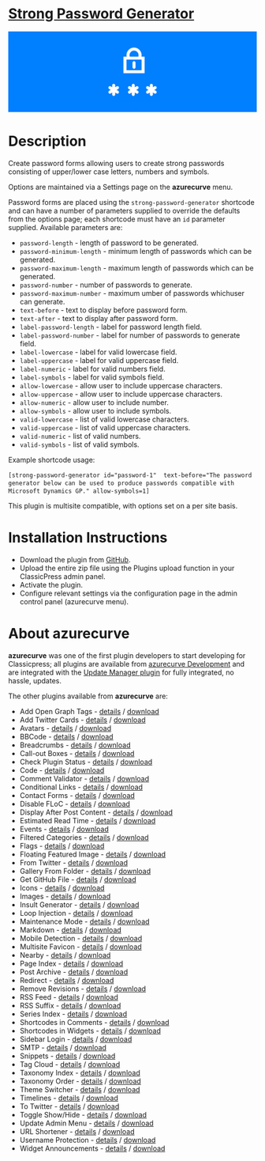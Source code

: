 # [Strong Password Generator](https://development.azurecurve.co.uk/classicpress-plugins/strong-password-generator/)
![Plugin Banner](/assets/pluginimages/banner-1544x500.png)

# Description

Create password forms allowing users to create strong passwords consisting of upper/lower case letters, numbers and symbols.

Options are maintained via a Settings page on the **azurecurve** menu.

Password forms are placed using the `strong-password-generator` shortcode and can have a number of parameters supplied to override the defaults from the options page; each shortcode must have an `id` parameter supplied. Available parameters are:
 * `password-length` - length of password to be generated.
 * `password-minimum-length` - minimum length of passwords which can be generated.
 * `password-maximum-length` - maximum length of passwords which can be generated.
 * `password-number` - number of passwords to generate.
 * `password-maximum-number` - maximum umber of passwords whichuser can generate.
 * `text-before` - text to display before password form.
 * `text-after` - text to display after password form.
 * `label-password-length` - label for password length field.
 * `label-password-number` - label for number of passwords to generate field.
 * `label-lowercase` - label for valid lowercase field.
 * `label-uppercase` - label for valid uppercase field.
 * `label-numeric` - label for valid numbers field.
 * `label-symbols` - label for valid symbols field.
 * `allow-lowercase` - allow user to include uppercase characters.
 * `allow-uppercase` - allow user to include uppercase characters.
 * `allow-numeric` - allow user to include number.
 * `allow-symbols` - allow user to include symbols.
 * `valid-lowercase` - list of valid lowercase characters.
 * `valid-uppercase` - list of valid uppercase characters.
 * `valid-numeric` - list of valid numbers.
 * `valid-symbols` - list of valid symbols.

Example shortcode usage:
```
[strong-password-generator id="password-1"  text-before="The password generator below can be used to produce passwords compatible with Microsoft Dynamics GP." allow-symbols=1]
```

This plugin is multisite compatible, with options set on a per site basis.

# Installation Instructions

 * Download the plugin from [GitHub](https://github.com/azurecurve/azrcrv-strong-password-generator/releases/latest/).
 * Upload the entire zip file using the Plugins upload function in your ClassicPress admin panel.
 * Activate the plugin.
 * Configure relevant settings via the configuration page in the admin control panel (azurecurve menu).

# About azurecurve

**azurecurve** was one of the first plugin developers to start developing for Classicpress; all plugins are available from [azurecurve Development](https://development.azurecurve.co.uk/) and are integrated with the [Update Manager plugin](https://codepotent.com/classicpress/plugins/update-manager/) for fully integrated, no hassle, updates.

The other plugins available from **azurecurve** are:
 * Add Open Graph Tags - [details](https://development.azurecurve.co.uk/classicpress-plugins/add-open-graph-tags/) / [download](https://github.com/azurecurve/azrcrv-add-open-graph-tags/releases/latest/)
 * Add Twitter Cards - [details](https://development.azurecurve.co.uk/classicpress-plugins/add-twitter-cards/) / [download](https://github.com/azurecurve/azrcrv-add-twitter-cards/releases/latest/)
 * Avatars - [details](https://development.azurecurve.co.uk/classicpress-plugins/avatars/) / [download](https://github.com/azurecurve/azrcrv-avatars/releases/latest/)
 * BBCode - [details](https://development.azurecurve.co.uk/classicpress-plugins/bbcode/) / [download](https://github.com/azurecurve/azrcrv-bbcode/releases/latest/)
 * Breadcrumbs - [details](https://development.azurecurve.co.uk/classicpress-plugins/breadcrumbs/) / [download](https://github.com/azurecurve/azrcrv-breadcrumbs/releases/latest/)
 * Call-out Boxes - [details](https://development.azurecurve.co.uk/classicpress-plugins/call-out-boxes/) / [download](https://github.com/azurecurve/azrcrv-call-out-boxes/releases/latest/)
 * Check Plugin Status - [details](https://development.azurecurve.co.uk/classicpress-plugins/check-plugin-status/) / [download](https://github.com/azurecurve/azrcrv-check-plugin-status/releases/latest/)
 * Code - [details](https://development.azurecurve.co.uk/classicpress-plugins/code/) / [download](https://github.com/azurecurve/azrcrv-code/releases/latest/)
 * Comment Validator - [details](https://development.azurecurve.co.uk/classicpress-plugins/comment-validator/) / [download](https://github.com/azurecurve/azrcrv-comment-validator/releases/latest/)
 * Conditional Links - [details](https://development.azurecurve.co.uk/classicpress-plugins/conditional-links/) / [download](https://github.com/azurecurve/azrcrv-conditional-links/releases/latest/)
 * Contact Forms - [details](https://development.azurecurve.co.uk/classicpress-plugins/contact-forms/) / [download](https://github.com/azurecurve/azrcrv-contact-forms/releases/latest/)
 * Disable FLoC - [details](https://development.azurecurve.co.uk/classicpress-plugins/disable-floc/) / [download](https://github.com/azurecurve/azrcrv-disable-floc/releases/latest/)
 * Display After Post Content - [details](https://development.azurecurve.co.uk/classicpress-plugins/display-after-post-content/) / [download](https://github.com/azurecurve/azrcrv-display-after-post-content/releases/latest/)
 * Estimated Read Time - [details](https://development.azurecurve.co.uk/classicpress-plugins/estimated-read-time/) / [download](https://github.com/azurecurve/azrcrv-estimated-read-time/releases/latest/)
 * Events - [details](https://development.azurecurve.co.uk/classicpress-plugins/events/) / [download](https://github.com/azurecurve/azrcrv-events/releases/latest/)
 * Filtered Categories - [details](https://development.azurecurve.co.uk/classicpress-plugins/filtered-categories/) / [download](https://github.com/azurecurve/azrcrv-filtered-categories/releases/latest/)
 * Flags - [details](https://development.azurecurve.co.uk/classicpress-plugins/flags/) / [download](https://github.com/azurecurve/azrcrv-flags/releases/latest/)
 * Floating Featured Image - [details](https://development.azurecurve.co.uk/classicpress-plugins/floating-featured-image/) / [download](https://github.com/azurecurve/azrcrv-floating-featured-image/releases/latest/)
 * From Twitter - [details](https://development.azurecurve.co.uk/classicpress-plugins/from-twitter/) / [download](https://github.com/azurecurve/azrcrv-from-twitter/releases/latest/)
 * Gallery From Folder - [details](https://development.azurecurve.co.uk/classicpress-plugins/gallery-from-folder/) / [download](https://github.com/azurecurve/azrcrv-gallery-from-folder/releases/latest/)
 * Get GitHub File - [details](https://development.azurecurve.co.uk/classicpress-plugins/get-github-file/) / [download](https://github.com/azurecurve/azrcrv-get-github-file/releases/latest/)
 * Icons - [details](https://development.azurecurve.co.uk/classicpress-plugins/icons/) / [download](https://github.com/azurecurve/azrcrv-icons/releases/latest/)
 * Images - [details](https://development.azurecurve.co.uk/classicpress-plugins/images/) / [download](https://github.com/azurecurve/azrcrv-images/releases/latest/)
 * Insult Generator - [details](https://development.azurecurve.co.uk/classicpress-plugins/insult-generator/) / [download](https://github.com/azurecurve/azrcrv-insult-generator/releases/latest/)
 * Loop Injection - [details](https://development.azurecurve.co.uk/classicpress-plugins/loop-injection/) / [download](https://github.com/azurecurve/azrcrv-loop-injection/releases/latest/)
 * Maintenance Mode - [details](https://development.azurecurve.co.uk/classicpress-plugins/maintenance-mode/) / [download](https://github.com/azurecurve/azrcrv-maintenance-mode/releases/latest/)
 * Markdown - [details](https://development.azurecurve.co.uk/classicpress-plugins/markdown/) / [download](https://github.com/azurecurve/azrcrv-markdown/releases/latest/)
 * Mobile Detection - [details](https://development.azurecurve.co.uk/classicpress-plugins/mobile-detection/) / [download](https://github.com/azurecurve/azrcrv-mobile-detection/releases/latest/)
 * Multisite Favicon - [details](https://development.azurecurve.co.uk/classicpress-plugins/multisite-favicon/) / [download](https://github.com/azurecurve/azrcrv-multisite-favicon/releases/latest/)
 * Nearby - [details](https://development.azurecurve.co.uk/classicpress-plugins/nearby/) / [download](https://github.com/azurecurve/azrcrv-nearby/releases/latest/)
 * Page Index - [details](https://development.azurecurve.co.uk/classicpress-plugins/page-index/) / [download](https://github.com/azurecurve/azrcrv-page-index/releases/latest/)
 * Post Archive - [details](https://development.azurecurve.co.uk/classicpress-plugins/post-archive/) / [download](https://github.com/azurecurve/azrcrv-post-archive/releases/latest/)
 * Redirect - [details](https://development.azurecurve.co.uk/classicpress-plugins/redirect/) / [download](https://github.com/azurecurve/azrcrv-redirect/releases/latest/)
 * Remove Revisions - [details](https://development.azurecurve.co.uk/classicpress-plugins/remove-revisions/) / [download](https://github.com/azurecurve/azrcrv-remove-revisions/releases/latest/)
 * RSS Feed - [details](https://development.azurecurve.co.uk/classicpress-plugins/rss-feed/) / [download](https://github.com/azurecurve/azrcrv-rss-feed/releases/latest/)
 * RSS Suffix - [details](https://development.azurecurve.co.uk/classicpress-plugins/rss-suffix/) / [download](https://github.com/azurecurve/azrcrv-rss-suffix/releases/latest/)
 * Series Index - [details](https://development.azurecurve.co.uk/classicpress-plugins/series-index/) / [download](https://github.com/azurecurve/azrcrv-series-index/releases/latest/)
 * Shortcodes in Comments - [details](https://development.azurecurve.co.uk/classicpress-plugins/shortcodes-in-comments/) / [download](https://github.com/azurecurve/azrcrv-shortcodes-in-comments/releases/latest/)
 * Shortcodes in Widgets - [details](https://development.azurecurve.co.uk/classicpress-plugins/shortcodes-in-widgets/) / [download](https://github.com/azurecurve/azrcrv-shortcodes-in-widgets/releases/latest/)
 * Sidebar Login - [details](https://development.azurecurve.co.uk/classicpress-plugins/sidebar-login/) / [download](https://github.com/azurecurve/azrcrv-sidebar-login/releases/latest/)
 * SMTP - [details](https://development.azurecurve.co.uk/classicpress-plugins/smtp/) / [download](https://github.com/azurecurve/azrcrv-smtp/releases/latest/)
 * Snippets - [details](https://development.azurecurve.co.uk/classicpress-plugins/snippets/) / [download](https://github.com/azurecurve/azrcrv-snippets/releases/latest/)
 * Tag Cloud - [details](https://development.azurecurve.co.uk/classicpress-plugins/tag-cloud/) / [download](https://github.com/azurecurve/azrcrv-tag-cloud/releases/latest/)
 * Taxonomy Index - [details](https://development.azurecurve.co.uk/classicpress-plugins/taxonomy-index/) / [download](https://github.com/azurecurve/azrcrv-taxonomy-index/releases/latest/)
 * Taxonomy Order - [details](https://development.azurecurve.co.uk/classicpress-plugins/taxonomy-order/) / [download](https://github.com/azurecurve/azrcrv-taxonomy-order/releases/latest/)
 * Theme Switcher - [details](https://development.azurecurve.co.uk/classicpress-plugins/theme-switcher/) / [download](https://github.com/azurecurve/azrcrv-theme-switcher/releases/latest/)
 * Timelines - [details](https://development.azurecurve.co.uk/classicpress-plugins/timelines/) / [download](https://github.com/azurecurve/azrcrv-timelines/releases/latest/)
 * To Twitter - [details](https://development.azurecurve.co.uk/classicpress-plugins/to-twitter/) / [download](https://github.com/azurecurve/azrcrv-to-twitter/releases/latest/)
 * Toggle Show/Hide - [details](https://development.azurecurve.co.uk/classicpress-plugins/toggle-showhide/) / [download](https://github.com/azurecurve/azrcrv-toggle-showhide/releases/latest/)
 * Update Admin Menu - [details](https://development.azurecurve.co.uk/classicpress-plugins/update-admin-menu/) / [download](https://github.com/azurecurve/azrcrv-update-admin-menu/releases/latest/)
 * URL Shortener - [details](https://development.azurecurve.co.uk/classicpress-plugins/url-shortener/) / [download](https://github.com/azurecurve/azrcrv-url-shortener/releases/latest/)
 * Username Protection - [details](https://development.azurecurve.co.uk/classicpress-plugins/username-protection/) / [download](https://github.com/azurecurve/azrcrv-username-protection/releases/latest/)
 * Widget Announcements - [details](https://development.azurecurve.co.uk/classicpress-plugins/widget-announcements/) / [download](https://github.com/azurecurve/azrcrv-widget-announcements/releases/latest/)

